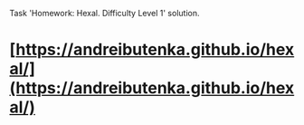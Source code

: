 Task 'Homework: Hexal. Difficulty Level 1' solution.
# [https://andreibutenka.github.io/hexal/](https://andreibutenka.github.io/hexal/)
